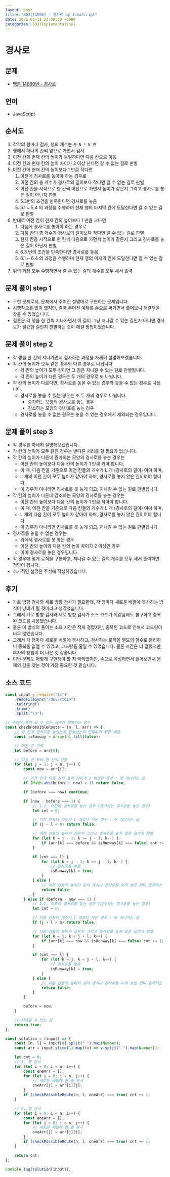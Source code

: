 ```yaml
---
layout: post
title: "BOJ[14890] - 경사로 by JavaScript"
date: 2021-05-11 23:00:00 +0900
categories: BOJ(Implementation)
---
```


# 경사로

## 문제

- [백준 14890번 - 경사로](https://www.acmicpc.net/problem/14890)

## 언어

- JavaScript

## 순서도

1. 각각의 행마다 검사, 행의 개수는 `총 N * N 번`
2. 행에서 하나의 칸씩 앞으로 가면서 검사
3. 이전 칸과 현재 칸의 높이가 동일하다면 다음 칸으로 이동
4. 이전 칸과 현재 칸의 높이 차이가 2 이상 난다면 갈 수 없는 길로 판별
5. 이전 칸이 현재 칸의 높이보다 1 만큼 작다면
   1. 이전에 경사로를 놓아야 하는 경우로
   2. 이전 칸의 총 개수가 경사로의 길이보다 작다면 갈 수 없는 길로 판별
   3. 이전 칸을 시작으로 한 칸씩 이전으로 가면서 높이가 같은지 그리고 경사로를 놓은 길이 아닌지 판별
   4. 5.3번의 조건을 만족한다면 경사로를 놓음
   5. 5.1 ~ 5.4 의 과정을 수행하며 현재 행의 마지막 칸에 도달한다면 갈 수 있는 길로 판별
6. 반대로 이전 칸이 현재 칸의 높이보다 1 만큼 크다면
   1. 다음에 경사로를 놓아야 하는 경우로
   2. 다음 칸의 총 개수가 경사로의 길이보다 작다면 갈 수 없는 길로 판별
   3. 현재 칸을 시작으로 한 칸씩 다음으로 가면서 높이가 같은지 그리고 경사로를 놓은 길이 아닌지 판별
   4. 6.3 번의 조건을 만족한다면 경사로를 놓음
   5. 6.1 ~ 6.4 의 과정을 수행하며 현재 행의 마지막 칸에 도달한다면 갈 수 있는 길로 판별
7. 위의 과정 모두 수행하면서 갈 수 있는 길의 개수를 모두 세서 출력

## 문제 풀이 step 1

- 구현 문제로서, 문제에서 주어진 설명대로 구현하는 문제입니다.
- 시행착오를 많이 했지만, 결국 주어진 예제를 손으로 써가면서 풀어보니 해결책을 찾을 수 있었습니다.
- 결론은 각 행을 한 칸씩 지나가면서 이 길이 그냥 지나갈 수 있는 길인지 아니면 경사로가 필요한 길인지 판별하는 것이 해결 방법이었습니다.

## 문제 풀이 step 2

- 각 행을 한 칸씩 지나가면서 검사하는 과정을 자세히 설명해보겠습니다.
- 각 칸의 높이가 모두 같은 경우와 다른 경우로 나뉩니다.
  - 각 칸의 높이가 모두 같다면 그 길은 지나갈 수 있는 길로 판별됩니다.
  - 각 칸의 높이가 다른 경우는 두 개의 경우로 또 나뉩니다.
- 각 칸의 높이가 다르다면, 경사로를 놓을 수 있는 경우와 놓을 수 없는 경우로 나뉩니다.
  - 경사로를 놓을 수 있는 경우는 또 두 개의 경우로 나뉩니다.
    - 증가하는 모양의 경사로를 놓는 경우
    - 감소하는 모양의 경사로를 놓는 경우
  - 경사로를 놓을 수 없는 경우는 놓을 수 있는 경우에서 제외되는 경우입니다.

## 문제 풀이 step 3

- 각 경우를 자세히 설명해보겠습니다.
- 각 칸의 높이가 모두 같은 경우는 별다른 처리를 할 필요가 없습니다.
- 각 칸의 높이가 다른데 증가하는 모양의 경사로를 놓는 경우는
  - 이전 칸의 높이보다 다음 칸의 높이가 1 만큼 커야 합니다.
  - 이 때, 다음 칸을 기준으로 이전 칸들의 개수가 L 개 (경사로의 길이) 여야 하며,
  - L 개의 이전 칸이 모두 높이가 같아야 하며, 경사로를 놓지 않은 칸이여야 합니다.
  - 이 경우가 아니라면 경사로를 못 놓게 되고, 지나갈 수 없는 길로 판별됩니다.
- 각 칸의 높이가 다른데 감소하는 모양의 경사로를 놓는 경우는
  - 이전 칸의 높이보다 다음 칸의 높이가 1 만큼 작아야 합니다.
  - 이 때, 이전 칸을 기준으로 다음 칸들의 개수가 L 개 (경사로의 길이) 여야 하며,
  - L 개의 다음 칸이 모두 높이가 같아야 하며, 경사로를 놓지 않은 칸이여야 합니다.
  - 이 경우가 아니라면 경사로를 못 놓게 되고, 지나갈 수 없는 길로 판별됩니다.
- 경사로를 놓을 수 없는 경우는
  - 위에서 경사로를 못 놓는 경우
  - 이전 칸의 높이와 다음 칸의 높이 차이가 2 이상인 경우
  - 이미 경사로를 놓은 경우입니다.
- 각 경우에 맞게 로직을 구현하고, 지나갈 수 있는 길의 개수를 모두 세서 출력하면 정답이 됩니다.
- 추가적인 설명은 주석에 작성하겠습니다.

## 후기

- 가로 방향 검사와 세로 방향 검사가 필요한데, 각 행마다 새로운 배열에 복사하는 방식이 낭비가 될 것이라고 생각했습니다.
- 그래서 가로 방향 검사와 세로 방향 검사가 소스 코드가 똑같음에도 불구하고 중복된 코드를 사용했습니다.
- 물론 이 방식의 풀이는 소요 시간은 적게 걸렸지만, 중복된 코드로 인해서 코드량이 너무 많았습니다.
- 그래서 각 행마다 새로운 배열에 복사하고, 검사하는 로직을 별도의 함수로 분리하니 중복을 없앨 수 있었고, 코드량을 줄일 수 있었습니다. 물론 시간은 더 걸렸지만, 후자의 방법이 더 나은 것 같습니다.
- 이번 문제도 어떻게 구현해야 할 지 막막했지만, 손으로 작성하면서 풀어보면서 문제의 감을 찾는 것이 가장 중요한 것 같습니다.

## 소스 코드

```jsx
const input = require("fs")
	.readFileSync("/dev/stdin")
	.toString()
	.trim()
	.split("\n");

// 주어진 행이 갈 수 있는 길인지 판별하는 함수
const checkPossibleRoute = (n, l, arr) => {
	// 각 칸에 경사로를 놓았는지 안놓았는지 판별하기 위한 배열
	const isRunway = Array(n).fill(false);

	// 이전 칸 기록
	let before = arr[0];

	// 다음 칸 부터 한 칸씩 진행
	for (let j = 1; j < n; j++) {
		const now = arr[j];

		// 이전 칸과 다음 칸의 높이 차이가 2 이상인 경우 : 못 지나가는 길
		if (Math.abs(before - now) > 1) return false;

		if (before === now) continue;

		if (now - before === 1) {
			// 1.1. 이전에 경사로를 놓는 경우 (증가하는 경사로를 놓는 경우)
			let cnt = 0;

			// 이전 칸들의 개수가 L 개보다 작은 경우 : 못 지나가는 길
			if (j - l < 0) return false;

			// 이전 칸들의 높이가 같은지 그리고 경사로를 놓지 않은 길인지 판별
			for (let k = j - 1; k >= j - l; k--) {
				if (arr[k] === before && isRunway[k] === false) cnt += 1;
			}

			if (cnt === l) {
				for (let k = j - 1; k >= j - l; k--) {
					// 경사로를 놓음
					isRunway[k] = true;
				}
			} else {
				// 이전 칸들의 높이가 같지 않거나 경사로를 이미 놓은 칸이 존재하는 경우 : 못 지나가는 길
				return false;
			}
		} else if (before - now === 1) {
			// 1.2. 이후에 경사로를 놓는 경우 (감소하는 경사로를 놓는 경우)
			let cnt = 0;

			// 다음 칸들의 개수가 L 개보다 작은 경우 : 못 지나가는 길
			if (j + l > n) return false;

			// 다음 칸들의 높이가 같은지 그리고 경사로를 놓지 않은 길인지 판별
			for (let k = j; k < j + l; k++) {
				if (arr[k] === now && isRunway[k] === false) cnt += 1;
			}

			if (cnt === l) {
				for (let k = j; k < j + l; k++) {
					// 경사로를 놓음
					isRunway[k] = true;
				}
			} else {
				// 다음 칸들의 높이가 같지 않거나 경사로를 이미 놓은 칸이 존재하는 경우 : 못 지나가는 길
				return false;
			}
		}

		before = now;
	}

	// 지나갈 수 있는 길
	return true;
};

const solution = (input) => {
	const [n, l] = input[0].split(" ").map(Number);
	const arr = input.slice(1).map((v) => v.split(" ").map(Number));

	let cnt = 0;
	// 1. 행 검사
	for (let i = 0; i < n; i++) {
		const oneArr = [];
		for (let j = 0; j < n; j++) {
			// 새로운 배열에 한 줄 복사
			oneArr[j] = arr[i][j];
		}
		if (checkPossibleRoute(n, l, oneArr) === true) cnt += 1;
	}

	// 2. 열 검사
	for (let i = 0; i < n; i++) {
		const oneArr = [];
		for (let j = 0; j < n; j++) {
			// 새로운 배열에 한 줄 복사
			oneArr[j] = arr[j][i];
		}
		if (checkPossibleRoute(n, l, oneArr) === true) cnt += 1;
	}

	return cnt;
};

console.log(solution(input));
```
